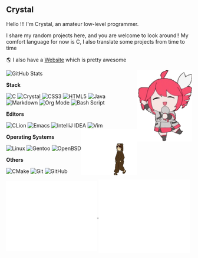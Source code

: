 ## Crystal

Hello !!! I'm Crystal, an amateur low-level programmer. 

I share my random projects here, and you are welcome to look around!! My comfort language for now is C, I also translate some projects from time to time

🌎 I also have a [Website](https://crystal.tilde.institute) which is pretty awesome

<img align="right" width="150" src="./teto-tetoris.gif"/>

![GitHub Stats](https://github-readme-stats.vercel.app/api?username=Crystaltrd&theme=dracula&show_icons=true&hide_border=true&count_private=true)

**Stack**

![C](https://img.shields.io/badge/c-%2300599C.svg?style=for-the-badge&logo=c&logoColor=white)
![Crystal](https://img.shields.io/badge/crystal-%23000000.svg?style=for-the-badge&logo=crystal&logoColor=white)
![CSS3](https://img.shields.io/badge/css3-%231572B6.svg?style=for-the-badge&logo=css3&logoColor=white)
![HTML5](https://img.shields.io/badge/html5-%23E34F26.svg?style=for-the-badge&logo=html5&logoColor=white)
![Java](https://img.shields.io/badge/java-%23ED8B00.svg?style=for-the-badge&logo=openjdk&logoColor=white)
![Markdown](https://img.shields.io/badge/markdown-%23000000.svg?style=for-the-badge&logo=markdown&logoColor=white)
![Org Mode](https://img.shields.io/badge/orgmode-%2377AA99.svg?style=for-the-badge&logo=org&logoColor=white)
![Bash Script](https://img.shields.io/badge/bash_script-%23121011.svg?style=for-the-badge&logo=gnu-bash&logoColor=white)

**Editors**

![CLion](https://img.shields.io/badge/CLion-black?style=for-the-badge&logo=clion&logoColor=white)
![Emacs](https://img.shields.io/badge/Emacs-%237F5AB6.svg?&style=for-the-badge&logo=gnu-emacs&logoColor=white)
![IntelliJ IDEA](https://img.shields.io/badge/IntelliJIDEA-000000.svg?style=for-the-badge&logo=intellij-idea&logoColor=white)
![Vim](https://img.shields.io/badge/VIM-%2311AB00.svg?style=for-the-badge&logo=vim&logoColor=white)
<img align="right" width="150" src="./lain-iwakura.gif"/>

**Operating Systems**

![Linux](https://img.shields.io/badge/Linux-FCC624?style=for-the-badge&logo=linux&logoColor=black)
![Gentoo](https://img.shields.io/badge/Gentoo-54487A?style=for-the-badge&logo=gentoo&logoColor=white)
![OpenBSD](https://img.shields.io/badge/-OpenBSD-%23FCC771?style=for-the-badge&logo=openbsd&logoColor=black)

**Others**

![CMake](https://img.shields.io/badge/CMake-%23008FBA.svg?style=for-the-badge&logo=cmake&logoColor=white)
![Git](https://img.shields.io/badge/git-%23F05033.svg?style=for-the-badge&logo=git&logoColor=white)
![GitHub](https://img.shields.io/badge/github-%23121011.svg?style=for-the-badge&logo=github&logoColor=white)




<a href="https://github.com/Paranoid-Pufferfish">
  <img align="center" width="49%" src="./metrics-main.svg" />
</a>
<a href="https://github.com/Paranoid-Pufferfish">
  <img align="center" width="49%" src="./metrics-lang-wakatime.svg" />
</a>
